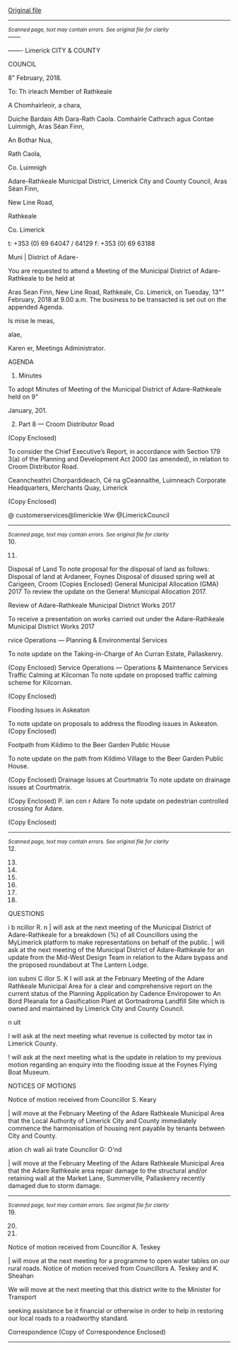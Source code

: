 [Original file](https://www.limerick.ie/sites/default/files/media/documents/2018-02/00%20Agenda%2013th%20February%202018%20v3_0.pdf)

---
*<small>Scanned page, text may contain errors. See original file for clarity</small>*  
——

——-
Limerick
CITY & COUNTY

COUNCIL

8" February, 2018.

To: Th irleach Member of
Rathkeale

A Chomhairleoir, a chara,

Duiche Bardais Ath Dara-Rath Caola.
Comhairle Cathrach agus Contae Luimnigh,
Aras Séan Finn,

An Bothar Nua,

Rath Caola,

Co. Luimnigh

Adare-Rathkeale Municipal District,
Limerick City and County Council,
Aras Séan Finn,

New Line Road,

Rathkeale

Co. Limerick

t: +353 (0) 69 64047 / 64129
f: +353 (0) 69 63188

Muni | District of Adare-

You are requested to attend a Meeting of the Municipal District of Adare-Rathkeale to be held at

Aras Sean Finn, New Line Road, Rathkeale, Co. Limerick, on Tuesday, 13"" February, 2018 at 9.00
a.m. The business to be transacted is set out on the appended Agenda.

Is mise le meas,

alae,

Karen er,
Meetings Administrator.

AGENDA

1. Minutes

To adopt Minutes of Meeting of the Municipal District of Adare-Rathkeale held on 9"

January, 201.

2. Part 8 — Croom Distributor Road

(Copy Enclosed)

To consider the Chief Executive’s Report, in accordance with Section 179 3(a) of the
Planning and Development Act 2000 (as amended), in relation to Croom Distributor Road.

Ceanncheathri Chorpardideach, Cé na gCeannaithe, Luimneach
Corporate Headquarters, Merchants Quay, Limerick

(Copy Enclosed)

@ customerservices@limerickie
Ww @LimerickCouncil


---
*<small>Scanned page, text may contain errors. See original file for clarity</small>*  
10.

11.

Disposal of Land
To note proposal for the disposal of land as follows:
Disposal of land at Ardaneer, Foynes
Disposal of disused spring well at Carigeen, Croom
(Copies Enclosed)
General Municipal Allocation (GMA) 2017
To review the update on the Genera! Municipal Allocation 2017.

Review of Adare-Rathkeale Municipal District Works 2017

To receive a presentation on works carried out under the Adare-Rathkeale Municipal
District Works 2017

rvice Operations — Planning & Environmental Services

To note update on the Taking-in-Charge of An Curran Estate, Pallaskenry.

(Copy Enclosed)
Service Operations — Operations & Maintenance Services
Traffic Calming at Kilcornan
To note update on proposed traffic calming scheme for Kilcornan.

(Copy Enclosed)

Flooding Issues in Askeaton

To note update on proposals to address the flooding issues in Askeaton.
(Copy Enclosed)

Footpath from Kildimo to the Beer Garden Public House

To note update on the path from Kildimo Village to the Beer Garden Public House.

(Copy Enclosed)
Drainage Issues at Courtmatrix
To note update on drainage issues at Courtmatrix.

(Copy Enclosed)
P. ian con r Adare
To note update on pedestrian controlled crossing for Adare.

(Copy Enclosed)


---
*<small>Scanned page, text may contain errors. See original file for clarity</small>*  
12.

13.

14.

15.

16.

17.

18.

QUESTIONS

i b ncillor R. n
| will ask at the next meeting of the Municipal District of Adare-Rathkeale for a
breakdown (%) of all Councillors using the MyLimerick platform to make representations
on behalf of the public.
| will ask at the next meeting of the Municipal District of Adare-Rathkeale for an update
from the Mid-West Design Team in relation to the Adare bypass and the proposed
roundabout at The Lantern Lodge.

ion submi C illor S. K
I will ask at the February Meeting of the Adare Rathkeale Municipal Area for a clear and
comprehensive report on the current status of the Planning Application by Cadence
Enviropower to An Bord Pleanala for a Gasification Plant at Gortnadroma Landfill Site
which is owned and maintained by Limerick City and County Council.

n ult

I will ask at the next meeting what revenue is collected by motor tax in Limerick County.

! will ask at the next meeting what is the update in relation to my previous motion
regarding an enquiry into the flooding issue at the Foynes Flying Boat Museum.

NOTICES OF MOTIONS

Notice of motion received from Councillor S. Keary

| will move at the February Meeting of the Adare Rathkeale Municipal Area that the Local
Authority of Limerick City and County immediately commence the harmonisation of
housing rent payable by tenants between City and County.

ation ch wali aii trate Councilor G: O'nd

| will move at the February Meeting of the Adare Rathkeale Municipal Area that the
Adare Rathkeale area repair damage to the structural and/or retaining wall at the Market
Lane, Summerville, Pallaskenry recently damaged due to storm damage.


---
*<small>Scanned page, text may contain errors. See original file for clarity</small>*  
19.

20.

21.

Notice of motion received from Councillor A. Teskey

| will move at the next meeting for a programme to open water tables on our rural roads.
Notice of motion received from Councillors A. Teskey and K. Sheahan

We will move at the next meeting that this district write to the Minister for Transport

seeking assistance be it financial or otherwise in order to help in restoring our local roads
to a roadworthy standard.

Correspondence
(Copy of Correspondence Enclosed)


---
